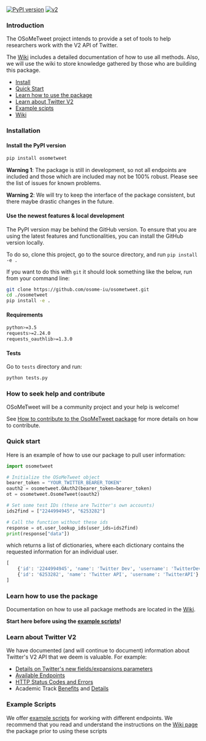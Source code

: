[![PyPI version](https://badge.fury.io/py/osometweet.svg)](https://badge.fury.io/py/osometweet)
[![v2](https://img.shields.io/endpoint?url=https%3A%2F%2Ftwbadges.glitch.me%2Fbadges%2Fv2)](https://developer.twitter.com/en/docs/twitter-api)

### Introduction

The OSoMeTweet project intends to provide a set of tools to help researchers work with the V2 API of Twitter.

The [Wiki](https://github.com/osome-iu/osometweet/wiki) includes a detailed documentation of how to use all methods. Also, we will use the wiki to store knowledge gathered by those who are building this package.

- [Install](#installation)
- [Quick Start](#quick-start)
- [Learn how to use the package](#learn-how-to-use-the-package)
- [Learn about Twitter V2](#learn-about-twitter-v2) 
- [Example scipts](#example-scripts) 
- [Wiki](https://github.com/osome-iu/osometweet/wiki)

### Installation
#### Install the PyPI version
```bash
pip install osometweet
```

**Warning 1**: The package is still in development, so not all endpoints are included and those which are included may not be 100% robust. Please see the list of issues for known problems. 

**Warning 2**: We will try to keep the interface of the package consistent, but there maybe drastic changes in the future.

#### Use the newest features & local development

The PyPI version may be behind the GitHub version.
To ensure that you are using the latest features and functionalities, you can install the GitHub version locally.

To do so, clone this project, go to the source directory, and run `pip install -e .` 

If you want to do this with `git` it should look something like the below, run from your command line:

```bash
git clone https://github.com/osome-iu/osometweet.git
cd ./osometweet
pip install -e .
```

#### Requirements

```bash
python>=3.5
requests>=2.24.0
requests_oauthlib>=1.3.0
```

#### Tests

Go to `tests` directory and run:

```bash
python tests.py
```

### How to seek help and contribute

OSoMeTweet will be a community project and your help is welcome!

See [How to contribute to the OsoMeTweet package](https://github.com/osome-iu/osometweet/blob/master/CONTRIBUTING.md) for more details on how to contribute.

### Quick start

Here is an example of how to use our package to pull user information: 
```python
import osometweet

# Initialize the OSoMeTweet object
bearer_token = "YOUR_TWITTER_BEARER_TOKEN"
oauth2 = osometweet.OAuth2(bearer_token=bearer_token)
ot = osometweet.OsomeTweet(oauth2)

# Set some test IDs (these are Twitter's own accounts)
ids2find = ["2244994945", "6253282"]

# Call the function without these ids
response = ot.user_lookup_ids(user_ids=ids2find)
print(response["data"])
```
which returns a list of dictionaries, where each dictionary contains the requested information for an individual user.
```python
[
    {'id': '2244994945', 'name': 'Twitter Dev', 'username': 'TwitterDev'},
    {'id': '6253282', 'name': 'Twitter API', 'username': 'TwitterAPI'}
]
```

### Learn how to use the package
Documentation on how to use all package methods are located in the [Wiki](https://github.com/osome-iu/osometweet/wiki). 

**Start here before using the [example scripts](#examples)!**

### Learn about Twitter V2
We have documented (and will continue to document) information about Twitter's V2 API that we deem is valuable. For example:
* [Details on Twitter's new fields/expansions parameters](https://github.com/osome-iu/osometweet/wiki/Info:-Available-Fields-and-Expansions)
* [Available Endpoints](https://github.com/osome-iu/osometweet/wiki/Info:-Available-Twitter-API-V2-Endpoints)
* [HTTP Status Codes and Errors](https://github.com/osome-iu/osometweet/wiki/Info:-HTTP-Status-Codes-and-Errors)
* Academic Track [Benefits](https://github.com/osome-iu/osometweet/wiki/Info:-Academic-Track-Benefits) and [Details](https://github.com/osome-iu/osometweet/wiki/Info:-Academic-Track-Details)

### Example Scripts
We offer [example scripts](examples) for working with different endpoints. We recommend that you read and understand the instructions on the [Wiki page](https://github.com/osome-iu/osometweet/wiki) the package prior to using these scripts

